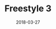 ---
title: Freestyle 3
date: '2018-03-27'
thumb_image: images/mar-3yo/freestyle3.jpg
thumb_image_alt: Freestyle 3
image: images/mar-3yo/freestyle3.jpg
image_alt: Freestyle 3
template: project
---	